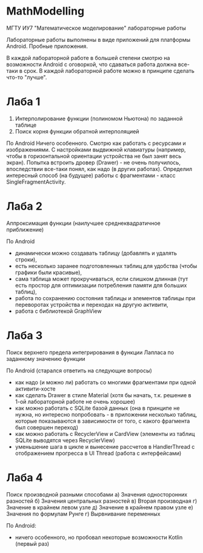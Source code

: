 # MathModelling
МГТУ ИУ7 "Математическое моделирование" лабораторные работы

Лабораторные работы выполнены в виде приложений для платформы Android.
Пробные приложения.

В каждой лабораторной работе в большей степени смотрю на возможности Android с оговоркой, что сдаваться работа должна все-таки в срок.
В каждой лабораторной работе можно в принципе сделать что-то "лучше".

# Лаба 1
1) Интерполирование функции (полиномом Ньютона) по заданной таблице
2) Поиск корня функции обратной интерполяцией

По Android
Ничего особенного. Смотрю как работать с ресурсами и изображениями. С настройками выдвижной клавиатуры (например, чтобы в горизонтальной ориентации устройства не был занят весь экран). Попытка встроить дровер (Drawer) - не очень получилось, впоследствии все-таки понял, как надо (в других работах).
Определил интересный способ (на будущее) работы с фрагментами - класс SingleFragmentActivity.

# Лаба 2
Аппроксимация функции (наилучшее среднеквадратичное приближение)

По Android
- динамически можно создавать таблицу (добавлять и удалять строки),
- есть несколько заранее подготовленных таблиц для удобства (чтобы графики были красивые),
- сама таблица может прокручиваться, если слишком длинная (тут есть простор для оптимизации потребления памяти для больших таблиц),
- работа по сохранению состояния таблицы и элементов таблицы при переворотах устройства и переходах на другую активити,
- работа с библиотекой GraphView

# Лаба 3
Поиск верхнего предела интегрирования в функции Лапласа по заданному значению функции

По Android (старался ответить на следующие вопросы)
- как надо (и можно ли) работать со многими фрагментами при одной активити-хосте
- как сделать Drawer в стиле Material (хотя бы начать, т.к. решение в 1-ой лабораторной работе не очень хорошее)
- как можно работать с SQLite базой данных (она в принципе не нужна, но интересно попробовать - в приложении несколько таблиц, которые показываются в зависимости от того, с какого фрагмента был совершен переход)
- как можно работать с RecyclerView и CardView (элементы из таблиц SQLite выводятся через RecyclerView)
- уменьшение шага в цикле и вынесение рассчетов в HandlerThread с отображением прогресса в UI Thread (работа с интерфейсами)

# Лаба 4
Поиск производной разными способами
а) Значения односторонних разностей
б) Значения центральных разностей
в) Вторая производная
г) Значение в крайнем левом узле
д) Значение в крайнем правом узле
е) Значения по формулам Рунге
г) Вырвнивание переменных

По Android:
- ничего особенного, но пробовал некоторые возможности Kotlin (первый раз)
